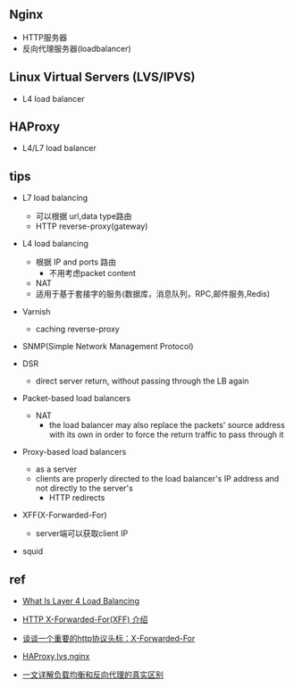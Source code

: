 ## Nginx

+ HTTP服务器
+ 反向代理服务器(loadbalancer)

## Linux Virtual Servers (LVS/IPVS)
+ L4 load balancer

## HAProxy
+ L4/L7 load balancer


## tips

+ L7 load balancing
    + 可以根据 url,data type路由
    + HTTP reverse-proxy(gateway)

+ L4 load balancing
    + 根据 IP and ports 路由
        + 不用考虑packet content
    + NAT
    + 适用于基于套接字的服务(数据库，消息队列，RPC,邮件服务,Redis)

+ Varnish
    + caching reverse-proxy

+ SNMP(Simple Network Management Protocol)
+ DSR
    + direct server return, without passing through the LB again

+ Packet-based load balancers
    + NAT
        + the load balancer may also replace the packets' source address with its own in order to force the return traffic to pass through it

+ Proxy-based load balancers
    + as a server
    + clients are properly directed to the load balancer's IP address and not directly to the server's
        +  HTTP redirects

+ XFF(X-Forwarded-For)
    + server端可以获取client IP

<!-- tools -->
+ squid

## ref

+ [What Is Layer 4 Load Balancing](https://www.nginx.com/resources/glossary/layer-4-load-balancing/)

+ [HTTP X-Forwarded-For(XFF) 介绍](https://www.runoob.com/w3cnote/http-x-forwarded-for.html)
+ [谈谈一个重要的http协议头标：X-Forwarded-For](https://codeantenna.com/a/gMYGBr5noF)
+ [HAProxy,lvs,nginx](https://www.cnblogs.com/kevingrace/p/5892169.html)

+ [一文详解负载均衡和反向代理的真实区别](https://mp.weixin.qq.com/s/TYM83F2O-keMvn4ZYa5nqw)
